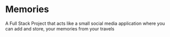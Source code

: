 # Memories
A Full Stack Project that acts like a small social media application where you can add and store, your memories from your travels
